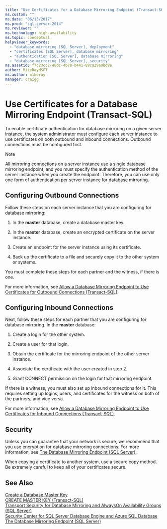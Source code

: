 ```yaml
---
title: "Use Certificates for a Database Mirroring Endpoint (Transact-SQL) | Microsoft Docs"
ms.custom: ""
ms.date: "06/13/2017"
ms.prod: "sql-server-2014"
ms.reviewer: ""
ms.technology: high-availability
ms.topic: conceptual
helpviewer_keywords: 
  - "database mirroring [SQL Server], deployment"
  - "certificates [SQL Server], database mirroring"
  - "authentication [SQL Server], database mirroring"
  - "database mirroring [SQL Server], security"
ms.assetid: f7c23cc2-48dc-4b78-b441-89ca29a0bd9e
author: MikeRayMSFT
ms.author: mikeray
manager: craigg
---
```

# Use Certificates for a Database Mirroring Endpoint (Transact-SQL)
  To enable certificate authentication for database mirroring on a given server instance, the system administrator must configure each server instance to use certificates on both outbound and inbound connections. Outbound connections must be configured first.  
  
> [!NOTE]  
>  All mirroring connections on a server instance use a single database mirroring endpoint, and you must specify the authentication method of the server instance when you create the endpoint. Therefore, you can use only one form of authentication per server instance for database mirroring.  
  
## Configuring Outbound Connections  
 Follow these steps on each server instance that you are configuring for database mirroring:  
  
1.  In the **master** database, create a database master key.  
  
2.  In the **master** database, create an encrypted certificate on the server instance.  
  
3.  Create an endpoint for the server instance using its certificate.  
  
4.  Back up the certificate to a file and securely copy it to the other system or systems.  
  
 You must complete these steps for each partner and the witness, if there is one.  
  
 For more information, see [Allow a Database Mirroring Endpoint to Use Certificates for Outbound Connections &#40;Transact-SQL&#41;](database-mirroring-use-certificates-for-outbound-connections.md).  
  
## Configuring Inbound Connections  
 Next, follow these steps for each partner that you are configuring for database mirroring. In the **master** database:  
  
1.  Create a login for the other system.  
  
2.  Create a user for that login.  
  
3.  Obtain the certificate for the mirroring endpoint of the other server instance.  
  
4.  Associate the certificate with the user created in step 2.  
  
5.  Grant CONNECT permission on the login for that mirroring endpoint.  
  
 If there is a witness, you must also set up inbound connections for it. This requires setting up logins, users, and certificates for the witness on both of the partners, and vice versa.  
  
 For more information, see [Allow a Database Mirroring Endpoint to Use Certificates for Inbound Connections &#40;Transact-SQL&#41;](database-mirroring-use-certificates-for-inbound-connections.md).  
  
## Security  
 Unless you can guarantee that your network is secure, we recommend that you use encryption for database mirroring connections. For more information, see [The Database Mirroring Endpoint &#40;SQL Server&#41;](the-database-mirroring-endpoint-sql-server.md).  
  
 When copying a certificate to another system, use a secure copy method. Be extremely careful to keep all of your certificates secure.  
  
## See Also  
 [Create a Database Master Key](../../relational-databases/security/encryption/create-a-database-master-key.md)   
 [CREATE MASTER KEY &#40;Transact-SQL&#41;](/sql/t-sql/statements/create-master-key-transact-sql)   
 [Transport Security for Database Mirroring and AlwaysOn Availability Groups &#40;SQL Server&#41;](transport-security-database-mirroring-always-on-availability.md)   
 [Security Center for SQL Server Database Engine and Azure SQL Database](../../relational-databases/security/security-center-for-sql-server-database-engine-and-azure-sql-database.md)   
 [The Database Mirroring Endpoint &#40;SQL Server&#41;](the-database-mirroring-endpoint-sql-server.md)  
  
  
